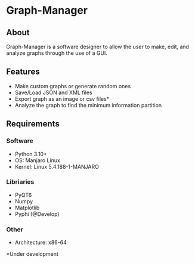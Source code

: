 # Graph-Manager
## About
Graph-Manager is a software designer to allow the user to make, edit, and analyze graphs through the use of a GUI.
## Features
 - Make custom graphs or generate random ones
 - Save/Load JSON and XML files
 - Export graph as an image or csv files*
 - Analyze the graph to find the minimum information partition
## Requirements
### Software
 - Python 3.10+
 - OS: Manjaro Linux
 - Kernel: Linux 5.4.188-1-MANJARO
### Libriaries
 - PyQT6
 - Numpy
 - Matplotlib
 - Pyphi (@Develop)
### Other
 - Architecture: x86-64


 *Under development

